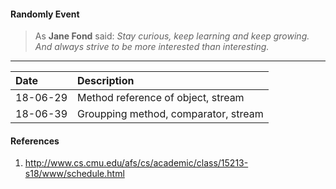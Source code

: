 #### Randomly Event
> As **Jane Fond**  said: *Stay curious, keep learning and keep growing. And always strive to be more interested than interesting.*   

--- 
|  Date  | Description |
|:-------|:------------|
|18-06-29|  Method reference of object, stream |
|18-06-39|  Groupping method, comparator, stream |
#### References
1. http://www.cs.cmu.edu/afs/cs/academic/class/15213-s18/www/schedule.html